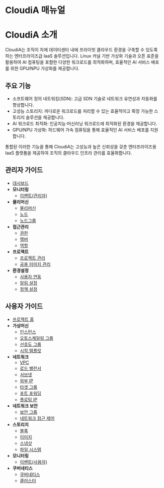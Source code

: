 # CloudiA 매뉴얼

# CloudiA 소개

CloudiA는 조직이 자체 데이터센터 내에 프라이빗 클라우드 환경을 구축할 수 있도록 하는 엔터프라이즈급 IaaS 솔루션입니다. Linux 커널 기반 가상화 기술과 오픈 표준을 활용하여 AI 컴퓨팅을 포함한 다양한 워크로드를 최적화하며, 효율적인 AI 서비스 배포를 위한 GPU/NPU 가상화를 제공합니다.

## 주요 기능
- 소프트웨어 정의 네트워킹(SDN): 고급 SDN 기술로 네트워크 유연성과 자동화를 향상합니다.
- 고성능 스토리지: 까다로운 워크로드를 처리할 수 있는 효율적이고 확장 가능한 스토리지 솔루션을 제공합니다.
- AI 워크로드 최적화: 인공지능·머신러닝 워크로드에 최적화된 환경을 제공합니다.
- GPU/NPU 가상화: 하드웨어 가속 컴퓨팅을 통해 효율적인 AI 서비스 배포를 지원합니다.

통합된 이러한 기능을 통해 CloudiA는 고성능과 높은 신뢰성을 갖춘 엔터프라이즈용 IaaS 플랫폼을 제공하여 조직의 클라우드 인프라 관리를 효율화합니다.

## 관리자 가이드
- [대시보드](docs/관리자/대시보드/대시보드.md)
- **모니터링**
  - [이벤트(관리자)](docs/관리자/모니터링%28관리자%29/이벤트%28관리자%29/이벤트%28관리자%29.md)
- **물리머신**
  - [물리머신](docs/관리자/물리머신/물리머신.md)
  - [노드](docs/관리자/물리머신/노드/노드.md)
  - [노드그룹](docs/관리자/물리머신/노드그룹/노드그룹.md)
- **접근관리**
  - [권한](docs/관리자/접근관리/권한/권한.md)
  - [멤버](docs/관리자/접근관리/멤버/멤버.md)
  - [역할](docs/관리자/접근관리/역할/역할.md)
- **프로젝트**
  - [프로젝트 관리](docs/관리자/프로젝트/프로젝트관리/프로젝트관리.md)
  - [공용 이미지 관리](docs/관리자/프로젝트/공용이미지관리/공용이미지관리.md)
- **환경설정**
  - [사용자 연동](docs/관리자/환경설정/사용자연동/사용자연동.md)
  - [알림 설정](docs/관리자/환경설정/알림설정/알림설정.md)
  - [정책 설정](docs/관리자/환경설정/정책설정/정책설정.md)

## 사용자 가이드
- [프로젝트 홈](docs/사용자/프로젝트홈/프로젝트홈.md)
- **가상머신**
  - [인스턴스](docs/사용자/가상머신/인스턴스/인스턴스.md)
  - [오토스케일링 그룹](docs/사용자/가상머신/오토스케일링그룹/오토스케일링그룹.md)
  - [선호도 그룹](docs/사용자/가상머신/선호도그룹/선호도그룹.md)
  - [시작 템플릿](docs/사용자/가상머신/시작템플릿/시작템플릿.md)
- **네트워크**
  - [VPC](docs/사용자/네트워크/VPC/VPC.md)
  - [로드 밸런서](docs/사용자/네트워크/로드밸런서/로드밸런서.md)
  - [서브넷](docs/사용자/네트워크/서브넷/서브넷.md)
  - [외부 IP](docs/사용자/네트워크/외부IP/외부IP.md)
  - [타겟 그룹](docs/사용자/네트워크/타겟그룹/타겟그룹.md)
  - [포트 포워딩](docs/사용자/네트워크/포트포워딩/포트포워딩.md)
  - [플로팅 IP](docs/사용자/네트워크/플로팅IP/플로팅IP.md)
- **네트워크 보안**
  - [보안 그룹](docs/사용자/네트워크보안/보안그룹/보안그룹.md)
  - [네트워크 접근 제어](docs/사용자/네트워크보안/네트워크접근제어/네트워크접근제어.md)
- **스토리지**
  - [블록](docs/사용자/스토리지/블록/블록.md)
  - [이미지](docs/사용자/스토리지/이미지/이미지.md)
  - [스냅샷](docs/사용자/스토리지/스냅샷/스냅샷.md)
  - [파일 시스템](docs/사용자/스토리지/파일시스템/파일시스템.md)
- **모니터링**
  - [이벤트(사용자)](docs/사용자/모니터링%28사용자%29/이벤트%28사용자%29/이벤트%28사용자%29.md)
- **쿠버네티스**
  - [쿠버네티스](docs/사용자/쿠버네티스/쿠버네티스.md)
  - [클러스터](docs/사용자/쿠버네티스/클러스터/클러스터.md)

